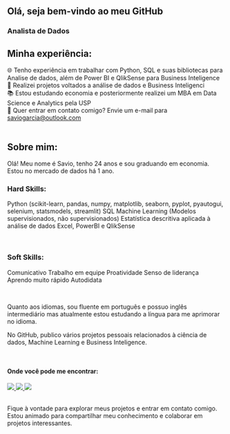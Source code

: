 ## Olá, seja bem-vindo ao meu GitHub
### Analista de Dados 

<!--
| Data Scientist | BI | Dados
- 👨🏻‍💻 **Analista de Dados**
- 👨🏻‍💻 **Ciência de dados**
- 👨🏻‍💻 **Business Intelligence**
- 🖥️ **Ferramentas:** 

<div display='inline'>
 <img width="50" height="50" src="https://cdn.jsdelivr.net/gh/devicons/devicon/icons/python/python-original.svg"/>
 <img width="50" height="50" src="https://cdn.jsdelivr.net/gh/devicons/devicon/icons/pandas/pandas-original.svg"/>
 <img width="50" height="50" src="https://cdn.jsdelivr.net/gh/devicons/devicon/icons/numpy/numpy-original.svg" />
 <img width="50" height="50" src="https://cdn.jsdelivr.net/gh/devicons/devicon/icons/jupyter/jupyter-original.svg"/>
 <img width="50" height="50" src="https://cdn.jsdelivr.net/gh/devicons/devicon/icons/matlab/matlab-original.svg"/>
 <img width="50" height="50" src="https://cdn.jsdelivr.net/gh/devicons/devicon/icons/pycharm/pycharm-original.svg"/>        
</div>
-->


## Minha experiência:

🌐 Tenho experiência em trabalhar com Python, SQL e suas bibliotecas para Analise de dados, além de Power BI e QlikSense para Business Inteligence<br>
🎲 Realizei projetos voltados a análise de dados e Business Inteligenci <br>
📚 Estou estudando economia e posteriormente realizei um MBA em Data Science e Analytics pela USP<br>
📧 Quer entrar em contato comigo? Envie um e-mail para saviogarcia@outlook.com<br>
<br>

## Sobre mim:

Olá! Meu nome é Savio, tenho 24 anos e sou graduando em economia. Estou no mercado de dados há 1 ano.<br>

### Hard Skills:

Python (scikit-learn, pandas, numpy, matplotlib, seaborn, pyplot, pyautogui, selenium, statsmodels, streamlit)
SQL
Machine Learning (Modelos supervisionados, não supervisionados)
Estatística descritiva aplicada à análise de dados
Excel, PowerBI e QlikSense
<br>

<br>

### Soft Skills:

Comunicativo
Trabalho em equipe
Proatividade
Senso de liderança
Aprendo muito rápido
Autodidata
<br>

<br>


Quanto aos idiomas, sou fluente em português e possuo inglês intermediário mas atualmente estou estudando a língua para me aprimorar no idioma.

 

No GitHub, publico vários projetos pessoais relacionados à ciência de dados, Machine Learning e Business Inteligence.
<br>

<br>

#### Onde você pode me encontrar:
<a href="https://www.linkedin.com/in/savio-ricardo-garcia-122612190/">
 <img src="https://img.shields.io/badge/linkedin-%230077B5.svg?style=for-the-badge&logo=linkedin&logoColor=white)"/> 
</a>
<a href="https://www.instagram.com/savioricardog/">
 <img src="https://img.shields.io/badge/Instagram-%23E4405F.svg?style=for-the-badge&logo=Instagram&logoColor=white"/> 
</a>
<a href="https://twitter.com/savioricardog">
 <img src="https://img.shields.io/badge/Twitter-%231DA1F2.svg?style=for-the-badge&logo=Twitter&logoColor=white"/>
</a>
<br>

<br>

Fique à vontade para explorar meus projetos e entrar em contato comigo. Estou animado para compartilhar meu conhecimento e colaborar em projetos interessantes.
